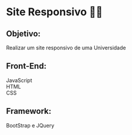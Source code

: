 # Site Responsivo   :technologist:
  
 <h2>Objetivo:</h2>
 Realizar um site responsivo de uma Universidade
 
 <h2>Front-End:</h2>
  JavaScript<br>
  HTML<br>
  CSS
  
  <h2> Framework:</h2>
 BootStrap e JQuery
